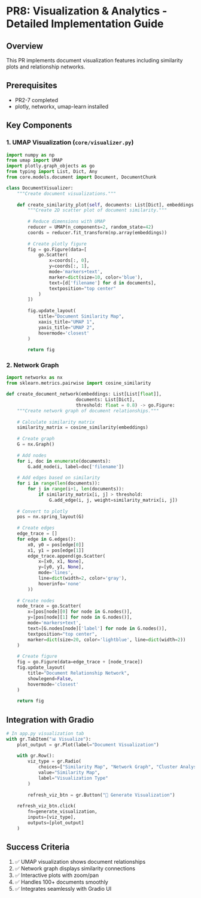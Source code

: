 # PR8: Visualization & Analytics - Detailed Implementation Guide

## Overview
This PR implements document visualization features including similarity plots and relationship networks.

## Prerequisites
- PR2-7 completed
- plotly, networkx, umap-learn installed

## Key Components

### 1. UMAP Visualization (`core/visualizer.py`)

```python
import numpy as np
from umap import UMAP
import plotly.graph_objects as go
from typing import List, Dict, Any
from core.models.document import Document, DocumentChunk

class DocumentVisualizer:
    """Create document visualizations."""
    
    def create_similarity_plot(self, documents: List[Dict], embeddings: List[List[float]]) -> go.Figure:
        """Create 2D scatter plot of document similarity."""
        
        # Reduce dimensions with UMAP
        reducer = UMAP(n_components=2, random_state=42)
        coords = reducer.fit_transform(np.array(embeddings))
        
        # Create plotly figure
        fig = go.Figure(data=[
            go.Scatter(
                x=coords[:, 0],
                y=coords[:, 1],
                mode='markers+text',
                marker=dict(size=10, color='blue'),
                text=[d['filename'] for d in documents],
                textposition="top center"
            )
        ])
        
        fig.update_layout(
            title="Document Similarity Map",
            xaxis_title="UMAP 1",
            yaxis_title="UMAP 2",
            hovermode='closest'
        )
        
        return fig
```

### 2. Network Graph

```python
import networkx as nx
from sklearn.metrics.pairwise import cosine_similarity

def create_document_network(embeddings: List[List[float]], 
                          documents: List[Dict], 
                          threshold: float = 0.8) -> go.Figure:
    """Create network graph of document relationships."""
    
    # Calculate similarity matrix
    similarity_matrix = cosine_similarity(embeddings)
    
    # Create graph
    G = nx.Graph()
    
    # Add nodes
    for i, doc in enumerate(documents):
        G.add_node(i, label=doc['filename'])
    
    # Add edges based on similarity
    for i in range(len(documents)):
        for j in range(i+1, len(documents)):
            if similarity_matrix[i, j] > threshold:
                G.add_edge(i, j, weight=similarity_matrix[i, j])
    
    # Convert to plotly
    pos = nx.spring_layout(G)
    
    # Create edges
    edge_trace = []
    for edge in G.edges():
        x0, y0 = pos[edge[0]]
        x1, y1 = pos[edge[1]]
        edge_trace.append(go.Scatter(
            x=[x0, x1, None],
            y=[y0, y1, None],
            mode='lines',
            line=dict(width=2, color='gray'),
            hoverinfo='none'
        ))
    
    # Create nodes
    node_trace = go.Scatter(
        x=[pos[node][0] for node in G.nodes()],
        y=[pos[node][1] for node in G.nodes()],
        mode='markers+text',
        text=[G.nodes[node]['label'] for node in G.nodes()],
        textposition="top center",
        marker=dict(size=20, color='lightblue', line=dict(width=2))
    )
    
    # Create figure
    fig = go.Figure(data=edge_trace + [node_trace])
    fig.update_layout(
        title="Document Relationship Network",
        showlegend=False,
        hovermode='closest'
    )
    
    return fig
```

## Integration with Gradio

```python
# In app.py visualization tab
with gr.TabItem("📊 Visualize"):
    plot_output = gr.Plot(label="Document Visualization")
    
    with gr.Row():
        viz_type = gr.Radio(
            choices=["Similarity Map", "Network Graph", "Cluster Analysis"],
            value="Similarity Map",
            label="Visualization Type"
        )
        
        refresh_viz_btn = gr.Button("🔄 Generate Visualization")
    
    refresh_viz_btn.click(
        fn=generate_visualization,
        inputs=[viz_type],
        outputs=[plot_output]
    )
```

## Success Criteria

1. ✅ UMAP visualization shows document relationships
2. ✅ Network graph displays similarity connections
3. ✅ Interactive plots with zoom/pan
4. ✅ Handles 100+ documents smoothly
5. ✅ Integrates seamlessly with Gradio UI